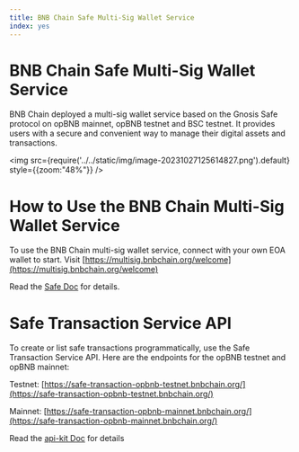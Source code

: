 ```yaml
---
title: BNB Chain Safe Multi-Sig Wallet Service
index: yes
---
```

# BNB Chain Safe Multi-Sig Wallet Service

BNB Chain deployed a multi-sig wallet service based on the Gnosis Safe protocol on opBNB mainnet, opBNB testnet and BSC testnet. It provides users with a secure and convenient way to manage their digital assets and transactions.

<img
  src={require('../../static/img/image-20231027125614827.png').default}
  style={{zoom:"48%"}}
/>

# How to Use the BNB Chain Multi-Sig Wallet Service

To use the BNB Chain multi-sig wallet service, connect with your own EOA wallet to start. Visit [https://multisig.bnbchain.org/welcome](https://multisig.bnbchain.org/welcome)

Read the [Safe Doc](https://docs.safe.global/getting-started/readme) for details.  

# Safe Transaction Service API
To create or list safe transactions programmatically, use the Safe Transaction Service API. Here are the endpoints for the opBNB testnet and opBNB mainnet:

Testnet: [https://safe-transaction-opbnb-testnet.bnbchain.org/](https://safe-transaction-opbnb-testnet.bnbchain.org/)

Mainnet: [https://safe-transaction-opbnb-mainnet.bnbchain.org/](https://safe-transaction-opbnb-mainnet.bnbchain.org/)

Read the [api-kit Doc](https://docs.safe.global/safe-core-aa-sdk/api-kit/reference) for details
